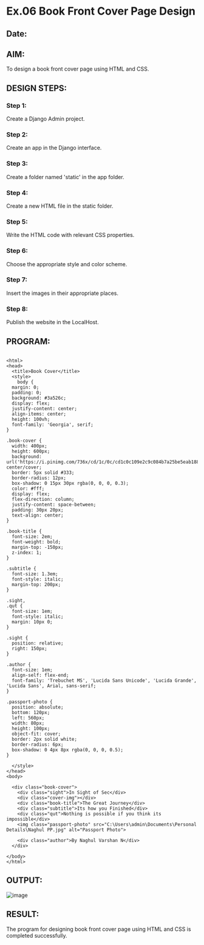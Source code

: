 # Ex.06 Book Front Cover Page Design
## Date:

## AIM:
To design a book front cover page using HTML and CSS.

## DESIGN STEPS:

### Step 1:
Create a Django Admin project.

### Step 2:
Create an app in the Django interface.

### Step 3:
Create a folder named 'static' in the app folder.

### Step 4:
Create a new HTML file in the static folder.

### Step 5:
Write the HTML code with relevant CSS properties.

### Step 6:
Choose the appropriate style and color scheme.

### Step 7:
Insert the images in their appropriate places.

### Step 8:
Publish the website in the LocalHost.

## PROGRAM:
```

<html>
<head>
  <title>Book Cover</title>
  <style>
    body {
  margin: 0;
  padding: 0;
  background: #3a526c;
  display: flex;
  justify-content: center;
  align-items: center;
  height: 100vh;
  font-family: 'Georgia', serif;
}

.book-cover {
  width: 400px;
  height: 600px;
  background: url('https://i.pinimg.com/736x/cd/1c/0c/cd1c0c109e2c9c084b7a25be5eab1885.jpg') center/cover;
  border: 5px solid #333;
  border-radius: 12px;
  box-shadow: 0 15px 30px rgba(0, 0, 0, 0.3);
  color: #fff;
  display: flex;
  flex-direction: column;
  justify-content: space-between;
  padding: 30px 20px;
  text-align: center;
}

.book-title {
  font-size: 2em;
  font-weight: bold;
  margin-top: -150px;
  z-index: 1;
}

.subtitle {
  font-size: 1.3em;
  font-style: italic;
  margin-top: 200px;
}

.sight,
.qut {
  font-size: 1em;
  font-style: italic;
  margin: 10px 0;
}

.sight {
  position: relative;
  right: 150px;
}

.author {
  font-size: 1em;
  align-self: flex-end;
  font-family: 'Trebuchet MS', 'Lucida Sans Unicode', 'Lucida Grande', 'Lucida Sans', Arial, sans-serif;
}

.passport-photo {
  position: absolute;
  bottom: 120px;
  left: 560px;
  width: 80px;
  height: 100px;
  object-fit: cover;
  border: 2px solid white;
  border-radius: 6px;
  box-shadow: 0 4px 8px rgba(0, 0, 0, 0.5);
}

  </style>
</head>
<body>

  <div class="book-cover">
    <div class="sight">In Sight of Sec</div>
    <div class="cover-img"></div>
    <div class="book-title">The Great Journey</div>
    <div class="subtitle">Its how you Finished</div>
    <div class="qut">Nothing is possible if you think its impossible</div>
    <img class="passport-photo" src="C:\Users\admin\Documents\Personal Details\Naghul PP.jpg" alt="Passport Photo">

    <div class="author">By Naghul Varshan N</div>
  </div>

</body>
</html>

```

## OUTPUT:
![image](https://github.com/user-attachments/assets/c8fae7d7-9cea-4d9b-aa2c-a1ee84445a84)


## RESULT:
The program for designing book front cover page using HTML and CSS is completed successfully.
